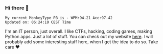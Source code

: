 ### Hi there 👋
<!-- PB START -->
```
My current MonkeyType PB is - WPM:94.21 Acc:97.42
Updated on: 06:24:10 CEST Time
```
<!-- PB END -->
I'm an IT person, just overall. I like CTFs, hacking, coding games, making Python apps. Just a lot of stuff.
You can check out my website [here](https://skill3472.github.io/).
I will probably add some interesting stuff here, when I get the idea to do so. Take care ❤️
